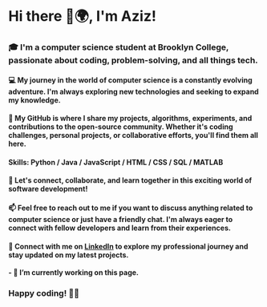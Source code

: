 # Hi there 👋🌍, I'm Aziz! 

### 🎓 I'm a computer science student at Brooklyn College, passionate about coding, problem-solving, and all things tech.

#### 💻 My journey in the world of computer science is a constantly evolving adventure. I'm always exploring new technologies and seeking to expand my knowledge.

#### 🌟 My GitHub is where I share my projects, algorithms, experiments, and contributions to the open-source community. Whether it's coding challenges, personal projects, or collaborative efforts, you'll find them all here.

#### Skills: Python / Java / JavaScript / HTML / CSS / SQL / MATLAB

#### 🚀 Let's connect, collaborate, and learn together in this exciting world of software development!

#### 📫 Feel free to reach out to me if you want to discuss anything related to computer science or just have a friendly chat. I'm always eager to connect with fellow developers and learn from their experiences.

#### 🔗 Connect with me on [LinkedIn](https://www.linkedin.com/in/aziz-abdusamiev/) to explore my professional journey and stay updated on my latest projects.

**- 🔭 I’m currently working on this page.**

### Happy coding! 👨‍💻
